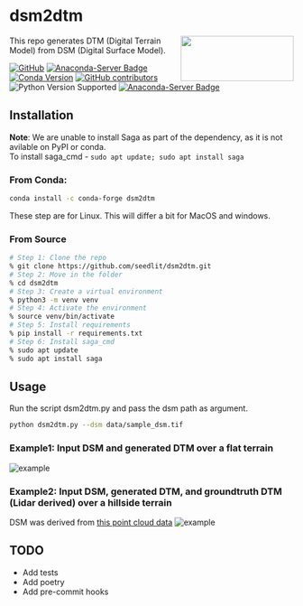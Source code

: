 # dsm2dtm
<img align="right" width = 200 height=80 src="./data/logo.png">

This repo generates DTM (Digital Terrain Model) from DSM (Digital Surface Model).

[![GitHub](https://img.shields.io/github/license/seedlit/dsm2dtm?style=flat-square)](https://github.com/seedlit/dsm2dtm/blob/main/LICENSE)
[![Anaconda-Server Badge](https://anaconda.org/conda-forge/dsm2dtm/badges/downloads.svg)](https://anaconda.org/conda-forge/dsm2dtm)
[![Conda Version](https://img.shields.io/conda/vn/conda-forge/dsm2dtm.svg)](https://anaconda.org/conda-forge/dsm2dtm)
[![GitHub contributors](https://img.shields.io/github/contributors/seedlit/dsm2dtm?style=flat-square)](https://github.com/seedlit/dsm2dtm/graphs/contributors)
![Python Version Supported](https://img.shields.io/badge/python-3.5%2B-blue)
[![Anaconda-Server Badge](https://anaconda.org/conda-forge/dsm2dtm/badges/platforms.svg)](https://anaconda.org/conda-forge/dsm2dtm)

## Installation 

**Note**: We are unable to install Saga as part of the dependency, as it is not avilable on PyPI or conda. <br/>
To install saga_cmd - `sudo apt update; sudo apt install saga`

### From Conda:
```bash
conda install -c conda-forge dsm2dtm 
```
These step are for Linux. This will differ a bit for MacOS and windows. 
### From Source

```bash
# Step 1: Clone the repo
% git clone https://github.com/seedlit/dsm2dtm.git
# Step 2: Move in the folder
% cd dsm2dtm
# Step 3: Create a virtual environment
% python3 -m venv venv
# Step 4: Activate the environment
% source venv/bin/activate
# Step 5: Install requirements
% pip install -r requirements.txt
# Step 6: Install saga_cmd
% sudo apt update
% sudo apt install saga
```

## Usage
Run the script dsm2dtm.py and pass the dsm path as argument.
```bash
python dsm2dtm.py --dsm data/sample_dsm.tif
```

### Example1: Input DSM and generated DTM over a flat terrain
![example](./results/result.png)

### Example2: Input DSM, generated DTM, and groundtruth DTM (Lidar derived) over a hillside terrain
DSM was derived from [this point cloud data](https://cloud.rockrobotic.com/share/f42b5b69-c87c-4433-94f8-4bc0d8eaee90#lidar)
![example](./results/example2_dsm2dtm_hillside.png)

## TODO
 - Add tests
 - Add poetry
 - Add pre-commit hooks